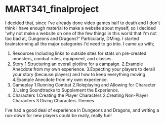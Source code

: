 # MART341_finalproject

I decided that, since I've already done video games half to death and I don't think I have enough material to make a website about myself, so I decided 'why not make a website on one of the few things in this world that I'm not too bad at, Dungeons and Dragons?' Particularly, DMing. I started brainstorming all the major categories I'd need to go into. I came up with;

1. Resources
  Including links to outside sites for stats on pre-created monsters, combat rules, equipment, and classes.
2. Story
  1.Structuring an overall plotline for a campaign.
  2.Example Anecdote from my own experience.
  3.Expecting your players to derail your story (because players) and how to keep everything moving.
  4.Example Anecdote from my own experience.
3. Gameplay
  1.Running Combat
  2.Roleplaying and Allowing for Character
  3.Using Soundtracks to Supplement the Experience.
4. Characters
  1.Creating the Player Characters
  2.Creating Non-Player Characters
  3.Giving Characters Themes

I've had a good deal of experience in Dungeons and Dragons, and writing a run-down for new players could be really, really fun!
